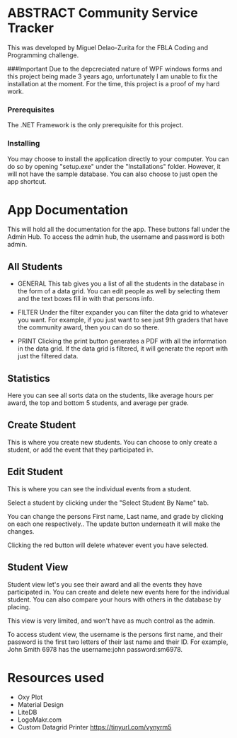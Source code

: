 # ABSTRACT Community Service Tracker

This was developed by Miguel Delao-Zurita for the FBLA Coding and Programming challenge.

###Important
Due to the depcreciated nature of WPF windows forms and this project being made 3 years ago, unfortunately I am unable to fix the installation at the moment. For the time, this project is a proof of my hard work. 


### Prerequisites

The .NET Framework is the only prerequisite for this project.

### Installing

You may choose to install the application directly to your computer. You can do so by opening "setup.exe" under the "Installations" folder. However, it will not have the sample database. You can also choose to just open the app shortcut.



# App Documentation
This will hold all the documentation for the app. These buttons fall under the Admin Hub. To access the admin hub, the username and password is both admin.


## All Students

* GENERAL
This tab gives you a list of all the students in the database in the form of a data grid. You can edit people as well by selecting them and the text boxes fill in with that persons info. 

* FILTER
Under the filter expander you can filter the data grid to whatever you want. For example, if you just want to see just 9th graders that have the community award, then you can do so there. 

* PRINT
Clicking the print button generates a PDF with all the information  in the data grid. If the data grid is filtered, it will generate the report with just the filtered data.

## Statistics
Here you can see all sorts data on the students, like average hours per award, the top and bottom 5 students, and average per grade.

## Create Student
This is where you create new students. You can choose to only create a student, or add the event that they participated in. 

## Edit Student
This is where you can see the individual events from a student.

Select a student by clicking under the "Select Student By Name" tab. 

You can change the persons First name, Last name, and grade by clicking on each one respectively.. The update button underneath it will make the changes. 

Clicking the red  button will delete whatever event you have selected.
## Student View

Student view let's you see their award and all the events they have participated in. You can create and delete new events here for the individual student. You can also compare your hours with others in the database by placing.

This view is very limited, and won't have as much control as the admin.

To access student view, the username is the persons first name, and their password is the first two letters of their last name and their ID. 
For example, John Smith 6978  has the username:john password:sm6978.

# Resources used

* Oxy Plot 
* Material Design 
* LiteDB
* LogoMakr.com
* Custom Datagrid Printer 
https://tinyurl.com/vynyrm5

